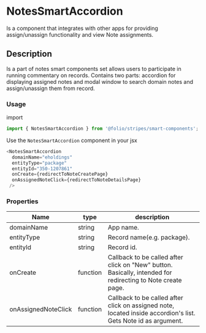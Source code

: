 # NotesSmartAccordion

Is a component that integrates with other apps for providing assign/unassign functionality and view Note assignments.

## Description

Is a part of notes smart components set allows users to participate in running commentary on records. Contains two parts: accordion for displaying assigned notes and modal window to search domain notes and assign/unassign them from record.

### Usage

import
```js
import { NotesSmartAccordion } from '@folio/stripes/smart-components';
```

Use the `NotesSmartAccordion` component in your jsx
```js
<NotesSmartAccordion
  domainName="eholdings"
  entityType="package"
  entityId="350-1207861"
  onCreate={redirectToNoteCreatePage}
  onAssignedNoteClick={redirectToNoteDetailsPage}
 />
```

### Properties

Name | type | description
--- | --- | ---
domainName | string | App name.
entityType | string | Record name(e.g. package).
entityId | string | Record id.
onCreate | function | Callback to be called after click on "New" button. Basically, intended for redirecting to Note create page.
onAssignedNoteClick | function | Callback to be called after click on assigned note, located inside accordion's list. Gets Note id as argument. 